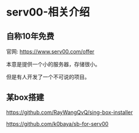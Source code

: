 # serv00-相关介绍

## 自称10年免费

官网: https://www.serv00.com/offer

本意是提供一个小的服务器，存储很小。

但是有人开发了一个不可说的项目。

## 某box搭建

https://github.com/RayWangQvQ/sing-box-installer

https://github.com/k0baya/sb-for-serv00
